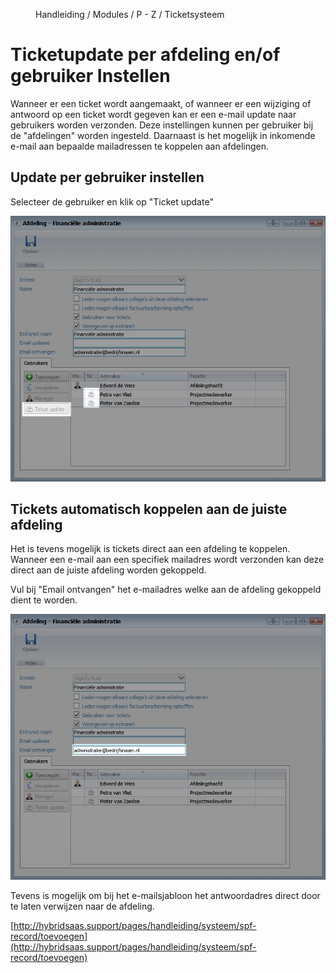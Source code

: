 <properties>
	<page>
		<title>Ticketupdate per gebruiker instellen</title>
	</page>
	<menu>
		<position>Handleiding / Modules / P - Z / Ticketsysteem </position> 
		<title>Instellen updates</title>
	</menu>
</properties>

# Ticketupdate per afdeling en/of gebruiker Instellen #

Wanneer er een ticket wordt aangemaakt, of wanneer er een wijziging of antwoord op een ticket wordt gegeven kan er een e-mail update naar gebruikers worden verzonden. Deze instellingen kunnen per gebruiker bij de "afdelingen" worden ingesteld. Daarnaast is het mogelijk in inkomende e-mail aan bepaalde mailadressen te koppelen aan afdelingen.

## Update per gebruiker instellen ##

Selecteer de gebruiker en klik op "Ticket update" 

![Ticketupdate per gebruiker instellen](images/update-instellen-per-gebruiker.jpg)


## Tickets automatisch koppelen aan de juiste afdeling  ##

Het is tevens mogelijk is tickets direct aan een afdeling te koppelen. Wanneer een e-mail aan een specifiek mailadres wordt verzonden kan deze direct aan de juiste afdeling worden gekoppeld.

Vul bij "Email ontvangen" het e-mailadres welke aan de afdeling gekoppeld dient te worden.

![Ticket automatisch koppelen aan afdeling](images/ticket-automatisch-koppelen-aan-afdeling.jpg)

<div class="tip">
Tevens is mogelijk om bij het e-mailsjabloon het antwoordadres direct door te laten verwijzen naar de afdeling. 

[http://hybridsaas.support/pages/handleiding/systeem/spf-record/toevoegen](http://hybridsaas.support/pages/handleiding/systeem/spf-record/toevoegen)
</div>


